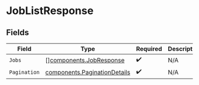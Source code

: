 # JobListResponse


## Fields

| Field                                                                        | Type                                                                         | Required                                                                     | Description                                                                  |
| ---------------------------------------------------------------------------- | ---------------------------------------------------------------------------- | ---------------------------------------------------------------------------- | ---------------------------------------------------------------------------- |
| `Jobs`                                                                       | [][components.JobResponse](../../models/components/jobresponse.md)           | :heavy_check_mark:                                                           | N/A                                                                          |
| `Pagination`                                                                 | [components.PaginationDetails](../../models/components/paginationdetails.md) | :heavy_check_mark:                                                           | N/A                                                                          |